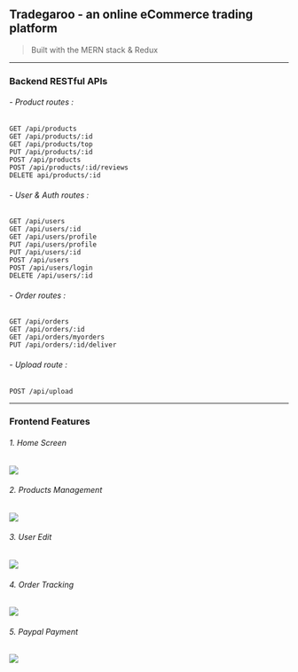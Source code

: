 ## Tradegaroo - an online eCommerce trading platform

> Built with the MERN stack & Redux

------------

### Backend RESTful APIs
###### - Product routes :
    GET /api/products
    GET /api/products/:id
    GET /api/products/top
    PUT /api/products/:id
    POST /api/products
    POST /api/products/:id/reviews
    DELETE api/products/:id
###### - User & Auth routes :
    GET /api/users
    GET /api/users/:id
    GET /api/users/profile
    PUT /api/users/profile
    PUT /api/users/:id
    POST /api/users
    POST /api/users/login
    DELETE /api/users/:id
###### - Order routes :
    GET /api/orders
    GET /api/orders/:id
    GET /api/orders/myorders
    PUT /api/orders/:id/deliver
###### - Upload route :
    POST /api/upload


------------
### Frontend Features

###### 1. Home Screen
![](https://res.cloudinary.com/dsk0gjgdw/image/upload/v1655205270/Tradegaroo/home_awjd5z.png)


###### 2. Products Management
![](https://res.cloudinary.com/dsk0gjgdw/image/upload/v1655205270/Tradegaroo/products_yvdh3f.png)


###### 3. User Edit
![](https://res.cloudinary.com/dsk0gjgdw/image/upload/v1655205686/Tradegaroo/users_nowmuo.png)


###### 4. Order Tracking
![](https://res.cloudinary.com/dsk0gjgdw/image/upload/v1655205270/Tradegaroo/orders_n03apx.png)

###### 5. Paypal Payment
![](https://res.cloudinary.com/dsk0gjgdw/image/upload/v1655205270/Tradegaroo/Paypal_hrggo6.png)